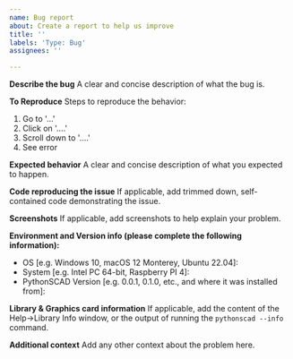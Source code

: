 ```yaml
---
name: Bug report
about: Create a report to help us improve
title: ''
labels: 'Type: Bug'
assignees: ''

---
```


**Describe the bug**
A clear and concise description of what the bug is.

**To Reproduce**
Steps to reproduce the behavior:
1. Go to '...'
2. Click on '....'
3. Scroll down to '....'
4. See error

**Expected behavior**
A clear and concise description of what you expected to happen.

**Code reproducing the issue**
If applicable, add trimmed down, self-contained code demonstrating the issue.

**Screenshots**
If applicable, add screenshots to help explain your problem.

**Environment and Version info (please complete the following information):**
 - OS [e.g. Windows 10, macOS 12 Monterey, Ubuntu 22.04]: 
 - System [e.g. Intel PC 64-bit, Raspberry PI 4]: 
 - PythonSCAD Version [e.g. 0.0.1, 0.1.0, etc., and where it was installed from]: 

**Library & Graphics card information**
If applicable, add the content of the Help->Library Info window, or the output of running the `pythonscad --info` command.

**Additional context**
Add any other context about the problem here.

<!-- If you want to assign this issue to yourself, write /assign-me on its own line -->
